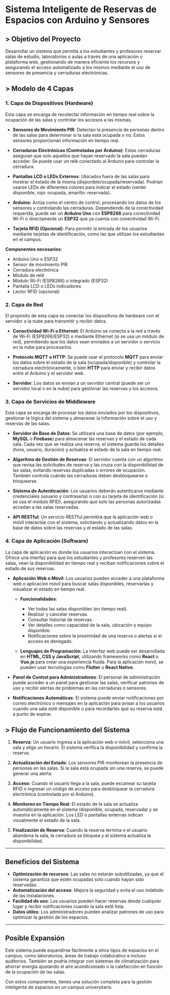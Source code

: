 # **Sistema Inteligente de Reservas de Espacios con Arduino y Sensores**

## **> Objetivo del Proyecto**
Desarrollar un sistema que permita a los estudiantes y profesores reservar salas de estudio, laboratorios o aulas a través de una aplicación o plataforma web, gestionando de manera eficiente los recursos y asegurando el acceso automatizado a los mismos mediante el uso de sensores de presencia y cerraduras electrónicas.

## **> Modelo de 4 Capas**

### **1. Capa de Dispositivos (Hardware)**

Esta capa se encarga de recolectar información en tiempo real sobre la ocupación de las salas y controlar los accesos a las mismas.

- **Sensores de Movimiento PIR**: Detectan la presencia de personas dentro de las salas para determinar si la sala está ocupada o no. Estos sensores proporcionan información en tiempo real.
  
- **Cerraduras Electrónicas (Controladas por Arduino)**: Estas cerraduras aseguran que solo aquellos que hayan reservado la sala puedan acceder. Se puede usar un relé conectado al Arduino para controlar la cerradura.

- **Pantallas LCD o LEDs Externos**: Ubicados fuera de las salas para mostrar el estado de la misma (disponible/ocupada/reservada). Podrían usarse LEDs de diferentes colores para indicar el estado (verde: disponible, rojo: ocupada, amarillo: reservada).

- **Arduino**: Actúa como el centro de control, procesando los datos de los sensores y controlando las cerraduras. Dependiendo de la conectividad requerida, puede ser un **Arduino Uno** con **ESP8266** para conectividad Wi-Fi o directamente un **ESP32** que ya cuenta con conectividad Wi-Fi.

- **Tarjeta RFID (Opcional)**: Para permitir la entrada de los usuarios mediante tarjetas de identificación, como las que utilizan los estudiantes en el campus.

**Componentes necesarios**:
  - Arduino Uno o ESP32
  - Sensor de movimiento PIR
  - Cerradura electrónica
  - Módulo de relé
  - Módulo Wi-Fi (ESP8266) o integrado (ESP32)
  - Pantalla LCD o LEDs indicadores
  - Lector RFID (opcional)

### **2. Capa de Red**

El propósito de esta capa es conectar los dispositivos de hardware con el servidor o la nube para transmitir y recibir datos.

- **Conectividad Wi-Fi o Ethernet**: El Arduino se conecta a la red a través de Wi-Fi (ESP8266/ESP32) o mediante Ethernet (si se usa un módulo de red), permitiendo que los datos sean enviados a un servidor o servicio en la nube para procesarlos.
  
- **Protocolo MQTT o HTTP**: Se puede usar el protocolo **MQTT** para enviar los datos sobre el estado de la sala (ocupada/disponible) y controlar la cerradura electrónicamente, o bien **HTTP** para enviar y recibir datos entre el Arduino y el servidor web.

- **Servidor**: Los datos se envían a un servidor central (puede ser un servidor local o en la nube) para gestionar las reservas y los accesos.

### **3. Capa de Servicios de Middleware**

Esta capa se encarga de procesar los datos enviados por los dispositivos, gestionar la lógica del sistema y almacenar la información sobre el uso y reservas de las salas.

- **Servidor de Base de Datos**: Se utilizará una base de datos (por ejemplo, **MySQL** o **Firebase**) para almacenar las reservas y el estado de cada sala. Cada vez que se realiza una reserva, el sistema guarda los detalles (hora, usuario, duración) y actualiza el estado de la sala en tiempo real.

- **Algoritmo de Gestión de Reservas**: El servidor cuenta con un algoritmo que revisa las solicitudes de reserva y las cruza con la disponibilidad de las salas, evitando reservas duplicadas o errores de ocupación. También controla cuándo las cerraduras deben desbloquearse o bloquearse.

- **Sistema de Autenticación**: Los usuarios deberán autenticarse mediante credenciales (usuario y contraseña) o con su tarjeta de identificación (si se usa el módulo RFID), asegurando que solo las personas autorizadas accedan a las salas reservadas.

- **API RESTful**: Un servicio RESTful permitirá que la aplicación web o móvil interactúe con el sistema, solicitando y actualizando datos en la base de datos sobre las reservas y el estado de las salas.

### **4. Capa de Aplicación (Software)**

La capa de aplicación es donde los usuarios interactúan con el sistema. Ofrece una interfaz para que los estudiantes y profesores reserven las salas, vean la disponibilidad en tiempo real y reciban notificaciones sobre el estado de sus reservas.

- **Aplicación Web o Móvil**: Los usuarios pueden acceder a una plataforma web o aplicación móvil para buscar salas disponibles, reservarlas y visualizar el estado en tiempo real.
  
  - **Funcionalidades**:
    - Ver todas las salas disponibles (en tiempo real).
    - Realizar y cancelar reservas.
    - Consultar historial de reservas.
    - Ver detalles como capacidad de la sala, ubicación y equipo disponible.
    - Notificaciones sobre la proximidad de una reserva o alertas si el acceso es denegado.
  
  - **Lenguajes de Programación**: La interfaz web puede ser desarrollada en **HTML, CSS y JavaScript**, utilizando frameworks como **React** o **Vue.js** para crear una experiencia fluida. Para la aplicación móvil, se pueden usar tecnologías como **Flutter** o **React Native**.

- **Panel de Control para Administradores**: El personal de administración puede acceder a un panel para gestionar las salas, verificar patrones de uso y recibir alertas de problemas en las cerraduras o sensores.

- **Notificaciones Automáticas**: El sistema puede enviar notificaciones por correo electrónico o mensajes en la aplicación para avisar a los usuarios cuando una sala esté disponible o para recordarles que su reserva está a punto de expirar.

## **> Flujo de Funcionamiento del Sistema**

1. **Reserva**: Un usuario ingresa a la aplicación web o móvil, selecciona una sala y elige un horario. El sistema verifica la disponibilidad y confirma la reserva.
  
2. **Actualización del Estado**: Los sensores PIR monitorean la presencia de personas en las salas. Si la sala está ocupada sin una reserva, se puede generar una alerta.

3. **Acceso**: Cuando el usuario llega a la sala, puede escanear su tarjeta RFID o ingresar un código de acceso para desbloquear la cerradura electrónica (controlada por el Arduino).

4. **Monitoreo en Tiempo Real**: El estado de la sala se actualiza automáticamente en el sistema (disponible, ocupada, reservada) y se muestra en la aplicación. Los LED o pantallas externas indican visualmente el estado de la sala.

5. **Finalización de Reserva**: Cuando la reserva termina o el usuario abandona la sala, la cerradura se bloquea y el sistema actualiza la disponibilidad.

---

## **Beneficios del Sistema**
- **Optimización de recursos**: Las salas no estarán subutilizadas, ya que el sistema garantiza que estén ocupadas solo cuando hayan sido reservadas.
- **Automatización del acceso**: Mejora la seguridad y evita el uso indebido de las instalaciones.
- **Facilidad de uso**: Los usuarios pueden hacer reservas desde cualquier lugar y recibir notificaciones cuando la sala esté lista.
- **Datos útiles**: Los administradores pueden analizar patrones de uso para optimizar la gestión de los espacios.

---

## **Posible Expansión**
Este sistema puede expandirse fácilmente a otros tipos de espacios en el campus, como laboratorios, áreas de trabajo colaborativo e incluso auditorios. También se podría integrar con sistemas de climatización para ahorrar energía ajustando el aire acondicionado o la calefacción en función de la ocupación de las salas.

Con estos componentes, tienes una solución completa para la gestión inteligente de espacios en un campus universitario.
